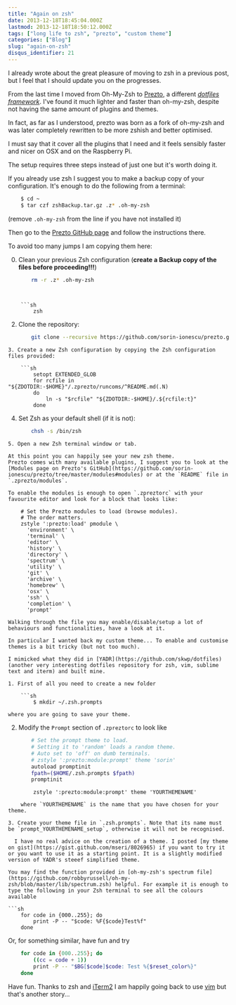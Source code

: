 ```yaml
---
title: "Again on zsh"
date: 2013-12-18T18:45:04.000Z
lastmod: 2013-12-18T18:50:12.000Z
tags: ["long life to zsh", "prezto", "custom theme"]
categories: ["Blog"]
slug: "again-on-zsh"
disqus_identifier: 21
---
```


I already wrote about the great pleasure of moving to zsh in a previous post, but I feel that I should update you on the progresses.

From the last time I moved from Oh-My-Zsh to [Prezto](https://github.com/sorin-ionescu/prezto), a different [_dotfiles framework_](https://dotfiles.github.io). I've found it much lighter and faster than oh-my-zsh, despite not having the same amount of plugins and themes. 

In fact, as far as I understood, prezto was born as a fork of oh-my-zsh and was later completely rewritten to be more zshish and better optimised. 

I must say that it cover all the plugins that I need and it feels sensibly faster and nicer on OSX and on the Raspberry Pi.

The setup requires three steps instead of just one but it's worth doing it.

If you already use zsh I suggest you to make a backup copy of your configuration. It's enough to do the following from a terminal:

```sh
    $ cd ~
    $ tar czf zshBackup.tar.gz .z* .oh-my-zsh
```
(remove `.oh-my-zsh` from the line if you have not installed it)

Then go to the [Prezto GitHub page](https://github.com/sorin-ionescu/prezto) and follow the instructions there. 

To avoid too many jumps I am copying them here:

0. Clean your previous Zsh configuration (**create a Backup copy of the files before proceeding!!!**)

    ```sh
        rm -r .z* .oh-my-zsh
        
```1. Launch Zsh:

    ```sh
        zsh
```
2. Clone the repository:

    ```sh
        git clone --recursive https://github.com/sorin-ionescu/prezto.git "${ZDOTDIR:-$HOME}/.zprezto"
```
3. Create a new Zsh configuration by copying the Zsh configuration files provided:

    ```sh
        setopt EXTENDED_GLOB
        for rcfile in "${ZDOTDIR:-$HOME}"/.zprezto/runcoms/^README.md(.N)
        do
            ln -s "$rcfile" "${ZDOTDIR:-$HOME}/.${rcfile:t}"
        done
```
4. Set Zsh as your default shell (if it is not):

    ```sh
        chsh -s /bin/zsh
```
5. Open a new Zsh terminal window or tab.

At this point you can happily see your new zsh theme.
Prezto comes with many available plugins, I suggest you to look at the [Modules page on Prezto's GitHub](https://github.com/sorin-ionescu/prezto/tree/master/modules#modules) or at the `README` file in `.zprezto/modules`.

To enable the modules is enough to open `.zpreztorc` with your favourite editor and look for a block that looks like:

    # Set the Prezto modules to load (browse modules).
    # The order matters.
    zstyle ':prezto:load' pmodule \
      'environment' \
      'terminal' \
      'editor' \
      'history' \
      'directory' \
      'spectrum' \
      'utility' \
      'git' \
      'archive' \
      'homebrew' \
      'osx' \
      'ssh' \
      'completion' \
      'prompt'

Walking through the file you may enable/disable/setup a lot of behaviours and functionalities, have a look at it.

In particular I wanted back my custom theme... To enable and customise themes is a bit tricky (but not too much).

I mimicked what they did in [YADR](https://github.com/skwp/dotfiles) (another very interesting dotfiles repository for zsh, vim, sublime text and iterm) and built mine.

1. First of all you need to create a new folder
      
    ```sh
        $ mkdir ~/.zsh.prompts
```   
    where you are going to save your theme.

2. Modify the `Prompt` section of `.zpreztorc` to look like 
        
    ```sh
        # Set the prompt theme to load.
        # Setting it to 'random' loads a random theme.
        # Auto set to 'off' on dumb terminals.
        # zstyle ':prezto:module:prompt' theme 'sorin'
        autoload promptinit
        fpath=($HOME/.zsh.prompts $fpath)
        promptinit
```
        zstyle ':prezto:module:prompt' theme 'YOURTHEMENAME'

    where `YOURTHEMENAME` is the name that you have chosen for your theme.
 
3. Create your theme file in `.zsh.prompts`. Note that its name must be `prompt_YOURTHEMENAME_setup`, otherwise it will not be recognised.
 
  I have no real advice on the creation of a theme. I posted [my theme on gist](https://gist.github.com/mseri/8026965) if you want to try it or you want to use it as a starting point. It is a slightly modified version of YADR's steeef simplified theme.

You may find the function provided in [oh-my-zsh's spectrum file](https://github.com/robbyrussell/oh-my-zsh/blob/master/lib/spectrum.zsh) helpful. For example it is enough to type the following in your Zsh terminal to see all the colours available

```sh
    for code in {000..255}; do
        print -P -- "$code: %F{$code}Test%f"
    done
```
Or, for something similar, have fun and try

```sh
    for code in {000..255}; do
        ((cc = code + 1))
        print -P -- "$BG[$code]$code: Test %{$reset_color%}"
    done
```
Have fun. Thanks to zsh and [iTerm2](https://www.iterm2.com/#/section/home) I am happily going back to use [vim](https://www.vim.org) but that's another story...